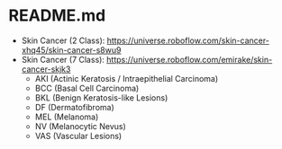 # README.md

- Skin Cancer (2 Class): https://universe.roboflow.com/skin-cancer-xhq45/skin-cancer-s8wu9
- Skin Cancer (7 Class): https://universe.roboflow.com/emirake/skin-cancer-skjk3
  - AKI (Actinic Keratosis / Intraepithelial Carcinoma)
  - BCC (Basal Cell Carcinoma)
  - BKL (Benign Keratosis-like Lesions)
  - DF (Dermatofibroma)
  - MEL (Melanoma)
  - NV (Melanocytic Nevus)
  - VAS (Vascular Lesions)